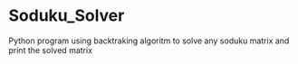 # Soduku_Solver

Python program using backtraking algoritm to solve any soduku matrix and print the solved matrix
